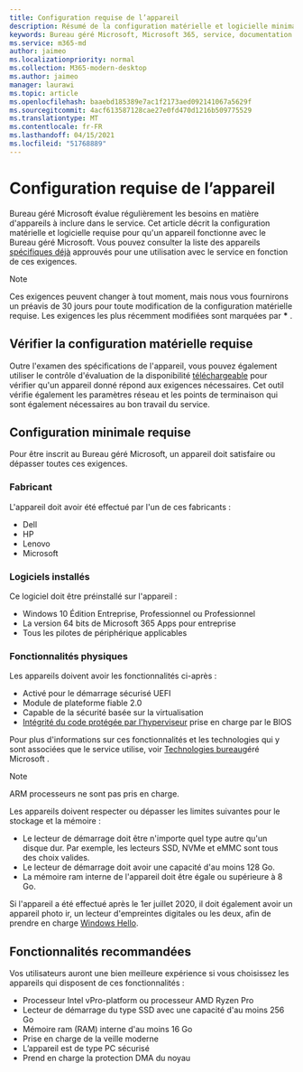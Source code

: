 ```yaml
---
title: Configuration requise de l’appareil
description: Résumé de la configuration matérielle et logicielle minimale requise pour que les appareils fonctionnent avec le Bureau géré Microsoft
keywords: Bureau géré Microsoft, Microsoft 365, service, documentation
ms.service: m365-md
author: jaimeo
ms.localizationpriority: normal
ms.collection: M365-modern-desktop
ms.author: jaimeo
manager: laurawi
ms.topic: article
ms.openlocfilehash: baaebd185389e7ac1f2173aed092141067a5629f
ms.sourcegitcommit: 4acf613587128cae27e0fd470d1216b509775529
ms.translationtype: MT
ms.contentlocale: fr-FR
ms.lasthandoff: 04/15/2021
ms.locfileid: "51768889"
---
```

# <a name="device-requirements"></a>Configuration requise de l’appareil

Bureau géré Microsoft évalue régulièrement les besoins en matière d'appareils à inclure dans le service. Cet article décrit la configuration matérielle et logicielle requise pour qu'un appareil fonctionne avec le Bureau géré Microsoft. Vous pouvez consulter la liste des appareils [spécifiques déjà](device-list.md) approuvés pour une utilisation avec le service en fonction de ces exigences.

> [!NOTE]
> Ces exigences peuvent changer à tout moment, mais nous vous fournirons un préavis de 30 jours pour toute modification de la configuration matérielle requise. Les exigences les plus récemment modifiées sont marquées par **\*** . 

## <a name="check-hardware-requirements"></a>Vérifier la configuration matérielle requise

Outre l'examen des spécifications de l'appareil, vous pouvez également utiliser le contrôle d'évaluation de la disponibilité [téléchargeable](../get-ready/readiness-assessment-downloadable.md) pour vérifier qu'un appareil donné répond aux exigences nécessaires. Cet outil vérifie également les paramètres réseau et les points de terminaison qui sont également nécessaires au bon travail du service.

## <a name="minimum-requirements"></a>Configuration minimale requise

Pour être inscrit au Bureau géré Microsoft, un appareil doit satisfaire ou dépasser toutes ces exigences.

### <a name="manufacturer"></a>Fabricant

L'appareil doit avoir été effectué par l'un de ces fabricants :

- Dell
- HP
- Lenovo
- Microsoft


### <a name="installed-software"></a>Logiciels installés

Ce logiciel doit être préinstallé sur l'appareil :

- Windows 10 Édition Entreprise, Professionnel ou Professionnel
- La version 64 bits de Microsoft 365 Apps pour entreprise 
- Tous les pilotes de périphérique applicables


### <a name="physical-features"></a>Fonctionnalités physiques

Les appareils doivent avoir les fonctionnalités ci-après :

- Activé pour le démarrage sécurisé UEFI 
- Module de plateforme fiable 2.0 
- Capable de la sécurité basée sur la virtualisation 
- [Intégrité du code protégée par l'hyperviseur](/windows-hardware/drivers/bringup/device-guard-and-credential-guard) prise en charge par le BIOS

Pour plus d'informations sur ces fonctionnalités et les technologies qui y sont associées que le service utilise, voir [Technologies bureau](../intro/technologies.md)géré Microsoft .

> [!NOTE]
> ARM processeurs ne sont pas pris en charge.

Les appareils doivent respecter ou dépasser les limites suivantes pour le stockage et la mémoire :

- Le lecteur de démarrage doit être n'importe quel type autre qu'un disque dur. Par exemple, les lecteurs SSD, NVMe et eMMC sont tous des choix valides.
- Le lecteur de démarrage doit avoir une capacité d'au moins 128 Go.
- La mémoire ram interne de l'appareil doit être égale ou supérieure à 8 Go.

Si l'appareil a été effectué après le 1er juillet 2020, il doit également avoir un appareil photo ir, un lecteur d'empreintes digitales ou les deux, afin de prendre en charge [Windows Hello](/windows-hardware/design/device-experiences/windows-hello-enhanced-sign-in-security).

## <a name="recommended-features"></a>Fonctionnalités recommandées

Vos utilisateurs auront une bien meilleure expérience si vous choisissez les appareils qui disposent de ces fonctionnalités :

- Processeur Intel vPro-platform ou processeur AMD Ryzen Pro
- Lecteur de démarrage du type SSD avec une capacité d'au moins 256 Go
- Mémoire ram (RAM) interne d'au moins 16 Go
- Prise en charge de la veille moderne
- L’appareil est de type PC sécurisé
- Prend en charge la protection DMA du noyau

